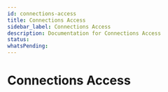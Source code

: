 ```yaml
---
id: connections-access
title: Connections Access
sidebar_label: Connections Access
description: Documentation for Connections Access
status: 
whatsPending: 
---
```


# Connections Access

